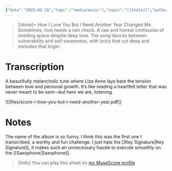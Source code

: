 ```yaml
---
{"date":"2025-02-28","tags":["media/music"],"topic":"[[Indie]]","author":"[[Liza Anne]]","year":2018,"publish":true,"PassFrontmatter":true}
---
```


>[!done]+ How I Love You But I Need Another Year Changed Me
>Sometimes, love needs a rain check. A raw and honest confession of needing space despite deep love. The song dances between vulnerability and self-awareness, with lyrics that cut deep and melodies that linger.
# Transcription
A beautifully melancholic tune where Liza Anne lays bare the tension between love and personal growth. It’s like reading a heartfelt letter that was never meant to be sent—but here we are, listening.

![[files/score-i-love-you-but-i-need-another-year.pdf]]

# Notes
The name of the album is so funny. I think this was the first one I transcribed, a worthy and fun challenge. I just hate the [[Key Signature\|Key Signature]], it makes such an unnecessary hassle to execute smoothly on the [[Saxophone\|Saxophone]].

>[!info] You can play this sheet on [my MuseScore profile](https://musescore.com/user/35849468/scores/10785385)